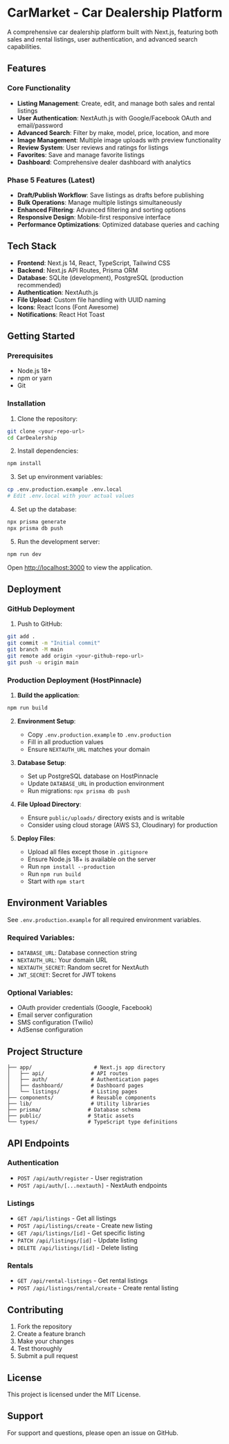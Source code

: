 # CarMarket - Car Dealership Platform

A comprehensive car dealership platform built with Next.js, featuring both sales and rental listings, user authentication, and advanced search capabilities.

## Features

### Core Functionality
- **Listing Management**: Create, edit, and manage both sales and rental listings
- **User Authentication**: NextAuth.js with Google/Facebook OAuth and email/password
- **Advanced Search**: Filter by make, model, price, location, and more
- **Image Management**: Multiple image uploads with preview functionality
- **Review System**: User reviews and ratings for listings
- **Favorites**: Save and manage favorite listings
- **Dashboard**: Comprehensive dealer dashboard with analytics

### Phase 5 Features (Latest)
- **Draft/Publish Workflow**: Save listings as drafts before publishing
- **Bulk Operations**: Manage multiple listings simultaneously
- **Enhanced Filtering**: Advanced filtering and sorting options
- **Responsive Design**: Mobile-first responsive interface
- **Performance Optimizations**: Optimized database queries and caching

## Tech Stack

- **Frontend**: Next.js 14, React, TypeScript, Tailwind CSS
- **Backend**: Next.js API Routes, Prisma ORM
- **Database**: SQLite (development), PostgreSQL (production recommended)
- **Authentication**: NextAuth.js
- **File Upload**: Custom file handling with UUID naming
- **Icons**: React Icons (Font Awesome)
- **Notifications**: React Hot Toast

## Getting Started

### Prerequisites
- Node.js 18+ 
- npm or yarn
- Git

### Installation

1. Clone the repository:
```bash
git clone <your-repo-url>
cd CarDealership
```

2. Install dependencies:
```bash
npm install
```

3. Set up environment variables:
```bash
cp .env.production.example .env.local
# Edit .env.local with your actual values
```

4. Set up the database:
```bash
npx prisma generate
npx prisma db push
```

5. Run the development server:
```bash
npm run dev
```

Open [http://localhost:3000](http://localhost:3000) to view the application.

## Deployment

### GitHub Deployment

1. Push to GitHub:
```bash
git add .
git commit -m "Initial commit"
git branch -M main
git remote add origin <your-github-repo-url>
git push -u origin main
```

### Production Deployment (HostPinnacle)

1. **Build the application**:
```bash
npm run build
```

2. **Environment Setup**:
   - Copy `.env.production.example` to `.env.production`
   - Fill in all production values
   - Ensure `NEXTAUTH_URL` matches your domain

3. **Database Setup**:
   - Set up PostgreSQL database on HostPinnacle
   - Update `DATABASE_URL` in production environment
   - Run migrations: `npx prisma db push`

4. **File Upload Directory**:
   - Ensure `public/uploads/` directory exists and is writable
   - Consider using cloud storage (AWS S3, Cloudinary) for production

5. **Deploy Files**:
   - Upload all files except those in `.gitignore`
   - Ensure Node.js 18+ is available on the server
   - Run `npm install --production`
   - Run `npm run build`
   - Start with `npm start`

## Environment Variables

See `.env.production.example` for all required environment variables.

### Required Variables:
- `DATABASE_URL`: Database connection string
- `NEXTAUTH_URL`: Your domain URL
- `NEXTAUTH_SECRET`: Random secret for NextAuth
- `JWT_SECRET`: Secret for JWT tokens

### Optional Variables:
- OAuth provider credentials (Google, Facebook)
- Email server configuration
- SMS configuration (Twilio)
- AdSense configuration

## Project Structure

```
├── app/                    # Next.js app directory
│   ├── api/               # API routes
│   ├── auth/              # Authentication pages
│   ├── dashboard/         # Dashboard pages
│   └── listings/          # Listing pages
├── components/            # Reusable components
├── lib/                   # Utility libraries
├── prisma/               # Database schema
├── public/               # Static assets
└── types/                # TypeScript type definitions
```

## API Endpoints

### Authentication
- `POST /api/auth/register` - User registration
- `POST /api/auth/[...nextauth]` - NextAuth endpoints

### Listings
- `GET /api/listings` - Get all listings
- `POST /api/listings/create` - Create new listing
- `GET /api/listings/[id]` - Get specific listing
- `PATCH /api/listings/[id]` - Update listing
- `DELETE /api/listings/[id]` - Delete listing

### Rentals
- `GET /api/rental-listings` - Get rental listings
- `POST /api/listings/rental/create` - Create rental listing

## Contributing

1. Fork the repository
2. Create a feature branch
3. Make your changes
4. Test thoroughly
5. Submit a pull request

## License

This project is licensed under the MIT License.

## Support

For support and questions, please open an issue on GitHub.